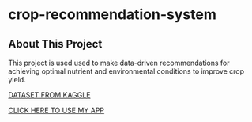 # crop-recommendation-system

## About This Project

This project is used used to make data-driven recommendations for achieving optimal nutrient and environmental conditions to improve crop yield.

[DATASET FROM KAGGLE](https://www.kaggle.com/datasets/atharvaingle/crop-recommendation-dataset)

[CLICK HERE TO USE MY APP](https://crop-recommendation-system-aubwuug32kuytoxshpdcdh.streamlit.app/)

